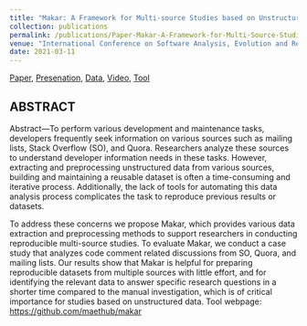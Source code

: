 ```yaml
---
title: "Makar: A Framework for Multi-source Studies based on Unstructured Data"
collection: publications
permalink: /publications/Paper-Makar-A-Framework-for-Multi-Source-Studies
venue: "International Conference on Software Analysis, Evolution and Reengineering (SANER), 2021"
date: 2021-03-11
---
```


[Paper](https://poojaruhal.github.io/files/Paper-Makar-A-Framework-for-Multi-Source-Studies.pdf),
[Presenation](https://poojaruhal.github.io/files/Slides-Makar-A-Framework-for-Multi-Source-Studies.pdf),
[Data](https://doi.org/10.5281/zenodo.4434822),
[Video](https://youtu.be/Yqj1b4Bv-58),
[Tool](https://github.com/maethub/makar)


## ABSTRACT
Abstract—To perform various development and maintenance tasks, developers frequently seek information on various sources such as mailing lists, Stack Overflow (SO), and Quora.
Researchers analyze these sources to understand developer information needs in these tasks.
However, extracting and preprocessing unstructured data from various sources, building and maintaining a reusable dataset is often a time-consuming and iterative process.
Additionally, the lack of tools for automating this data analysis process complicates the task to reproduce previous results or datasets.

To address these concerns we propose Makar, which provides various data extraction and preprocessing methods to support researchers in conducting reproducible multi-source studies.
To evaluate Makar, we conduct a case study that analyzes code comment related discussions from SO, Quora, and mailing lists.
Our results show that Makar is helpful for preparing reproducible datasets from multiple sources with little effort, and for identifying the relevant data to answer specific research questions in a shorter time compared to the manual investigation, which is of critical importance for studies based on unstructured data.
Tool webpage: https://github.com/maethub/makar
